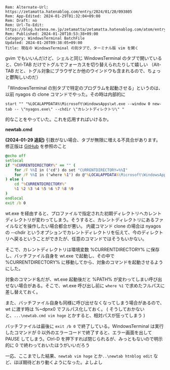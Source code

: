 ```header
Rem: Alternate-Url: https://zetamatta.hatenablog.com/entry/2024/01/20/093805
Rem: App-Edited: 2024-01-29T01:32:04+09:00
Rem: Draft: no
Rem: Url-To-Edit: https://blog.hatena.ne.jp/zetamatta/zetamatta.hatenablog.com/atom/entry/6801883189076469696
Rem: Published: 2024-01-20T10:53:38+09:00
Category: WindowsTerminal BatchFile
Updated: 2024-01-20T09:38:05+09:00
Title: 現在の WindowsTerminal の別タブで、ターミナル版 vim を開く
```
gvim でもいいんだけど、シェルと同じ WindowsTerminal のタブで開いていると、Ctrl-TAB だけでトグルでフォーカスを切り替えられたりして嬉しい
（Alt-TAB だと、トグル対象にブラウザとか他のウインドウも含まれるので、ちょっと鬱陶しいのだ）

「WindowsTerminal の別タブで特定のプログラムを起動させる」というのは、以前 nyagos の clone コマンドでやった。その時は内部的に

```
start "" "%LOCALAPPDATA%\Microsoft\WindowsApps\wt.exe --window 0 new-tab -- \"nyagos.exe\" --chdir \"カレントディレクトリ\" "
```

的なことをやっていた。これを応用すればいけるか。

**newtab.cmd**

**(2024-01-29 追記)** 引数がない場合、タブが無限に増える不具合があります。修正版は [GitHub](https://github.com/hymkor/newtab.cmd) を参照のこと
```bat
@echo off
setlocal
if "%CURRENTDIRECTORY%" == "" (
    for /F %%I in ('cd') do set "CURRENTDIRECTORY=%%I"
    for /F %%I in ('where %1') do @"%LOCALAPPDATA%\Microsoft\WindowsApps\wt.exe" --window 0 new-tab -- %~dpnx0 %%I %2 %3 %4 %5 %6 %7 %8 %9
) else (
    cd "%CURRENTDIRECTORY%"
    %1 %2 %3 %4 %5 %6 %7 %8 %9
)
endlocal
exit /b 0
```

wt.exe を経由すると、プロファイルで指定された初期ディレクトリへカレントディレクトリが変わってしまう。そうすると、カレントディレクトリにあるファイルなどを操作したい場合都合が悪い。
内蔵コマンド clone の場合は nyagos の --chdir というオプションでカレントディレクトリを伝えて、今のディレクトリへ戻るということができたが、任意のコマンドではそうもいかない。

そこで、カレントディレクトリは環境変数 %CURRENTDIRECTORY% に保存し、バッチファイル自身を wt.exe で起動し、その中で %CURRENTDIRECTORY% に移動してから、対象のコマンドを起動させるようにした。

対象のコマンド名だが、wt.exe 起動後だと %PATH% が変わってしまい呼び出せない場合がある。そこで、wt.exe 呼び出し前に `where %1` で求めたフルパスに差し替えておく。

また、バッチファイル自身も同様に呼び出せなくなってしまう場合があるので、wt に渡す時は %~dpnx0 でフルパス化しておく。
( そうしておかないと、`...\newtab.cmd vim hoge` とかすると、相対パスが狂ってしまう )

バッチファイルは最後に `exit /b 0` で終了している。WindowsTerminal は実行したコマンドが 0 以外のエラーコードで終了すると、エラー画面を出して PAUSE してしまう。Ctrl-D を押下すれば閉じられるが、みっともないので明示的に 0 で終わっておいたほうがいいだろう

一応、ここまでした結果、`newtab vim hoge` とか`..\newtab htnblog edit` など、ほぼ期待どおり動くようになった。よしよし
